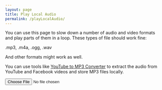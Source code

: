 ```yaml
---
layout: page
title: Play Local Audio
permalink: /playLocalAudio/
---
```

You can use this page to slow down a number of audio and video formats and play parts of them in a loop. These types of file should work fine:

<div class="showTextInfo">
.mp3, .m4a, .ogg, .wav
</div>

And other formats might work as well.

You can use tools like <a href="https://www.mediahuman.com/youtube-to-mp3-converter/">YouTube to MP3 Converter</a> to extract the audio from YouTube and Facebook videos and store MP3 files locally.

<input type="file" id="files" class='filterButton' name="files[]"  accept="audio/x-m4a, audio/mpeg, audio/ogg, audio/wav"/>

<output id="fileInfo"></output>

<div class="player">
<div id="pageAudioPlayer"></div>
<div id="pageMP3player"></div>
</div>

<script>
// Check for the various File API support.
if (window.File && window.FileReader && window.FileList && window.Blob) {
    document.getElementById('files').addEventListener('change', handleAudioFileSelect, false);
} else {
    alert('The File APIs are not fully supported in this browser.');
}

function handleAudioFileSelect(evt) {
    evt.stopPropagation();
    evt.preventDefault();

    let files = evt.target.files; // FileList object.
    let fileInfo = document.getElementById('fileInfo');
    let pageAudioPlayer = document.getElementById('pageAudioPlayer');
    let pageMP3player = document.getElementById('pageMP3player');
    pageAudioPlayer.innerHTML = audioPlayer.createAudioPlayer();

    // files is a FileList of File objects. List some properties.
    for (let i = 0, f; f = files[i]; i++) {
        if (f.type.indexOf('audio') == 0) {
            fileInfo.innerHTML = '<h2>' + f.name + '<h2>';
            pageMP3player.innerHTML = '';
        } else {
            fileInfo.innerHTML = f.name + ' - unsupported file type';
            pageAudioPlayer.innerHTML = '';
            pageMP3player.innerHTML = '';
            continue;
        }       
        let reader = new FileReader();
        reader.onload = function(e) {
            pageMP3player.innerHTML = audioPlayer.createMP3player('1', this.result);
            audioPlayer.createSliders("MP3", '1');
        };
        reader.readAsDataURL(f);
    }
}
</script>

